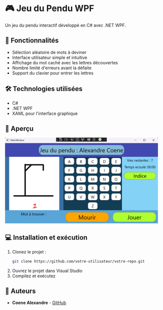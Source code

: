 # 🎮 Jeu du Pendu WPF

Un jeu du pendu interactif développé en C# avec .NET WPF.

## 🚀 Fonctionnalités

- Sélection aléatoire de mots à deviner  
- Interface utilisateur simple et intuitive  
- Affichage du mot caché avec les lettres découvertes  
- Nombre limité d'erreurs avant la défaite  
- Support du clavier pour entrer les lettres  

## 🛠 Technologies utilisées

- C#  
- .NET WPF  
- XAML pour l'interface graphique  

## 📸 Aperçu

![Aperçu du jeu du pendu](image.png)

## 💻 Installation et exécution

1. Clonez le projet :
   ```sh
   git clone https://github.com/votre-utilisateur/votre-repo.git
   ```
2. Ouvrez le projet dans Visual Studio
3. Compilez et exécutez

## 📝 Auteurs

- **Coene Alexandre** - [GitHub](https://github.com/AlexandreCoene)
